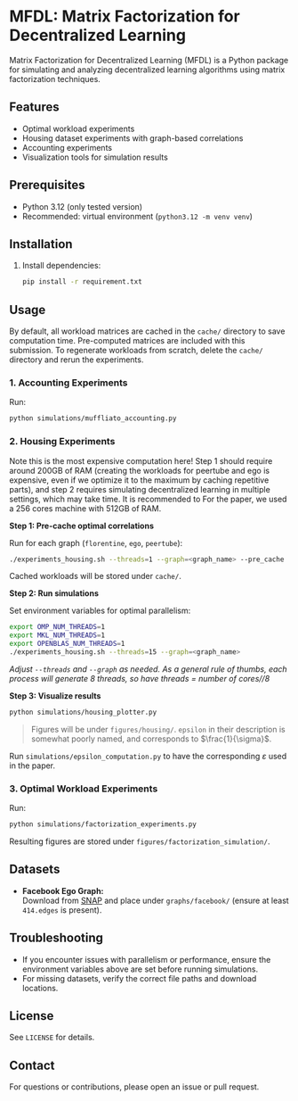 # MFDL: Matrix Factorization for Decentralized Learning

Matrix Factorization for Decentralized Learning (MFDL) is a Python package for simulating and analyzing decentralized learning algorithms using matrix factorization techniques.

## Features
- Optimal workload experiments
- Housing dataset experiments with graph-based correlations
- Accounting experiments
- Visualization tools for simulation results

## Prerequisites
- Python 3.12 (only tested version)
- Recommended: virtual environment (`python3.12 -m venv venv`)

## Installation

1. Install dependencies:
    ```bash
    pip install -r requirement.txt
    ```

## Usage
By default, all workload matrices are cached in the `cache/` directory to save computation time. Pre-computed matrices are included with this submission. To regenerate workloads from scratch, delete the `cache/` directory and rerun the experiments.


### 1. Accounting Experiments

Run:
```bash
python simulations/muffliato_accounting.py
```

### 2. Housing Experiments
Note this is the most expensive computation here!
Step 1 should require around 200GB of RAM (creating the workloads for peertube and ego is expensive, even if we optimize it to the maximum by caching repetitive parts), and step 2 requires simulating decentralized learning in multiple settings, which may take time. 
It is recommended to 
For the paper, we used a 256 cores machine with 512GB of RAM.


**Step 1: Pre-cache optimal correlations**

Run for each graph (`florentine`, `ego`, `peertube`):
```bash
./experiments_housing.sh --threads=1 --graph=<graph_name> --pre_cache
```
Cached workloads will be stored under `cache/`.

**Step 2: Run simulations**

Set environment variables for optimal parallelism:
```bash
export OMP_NUM_THREADS=1
export MKL_NUM_THREADS=1
export OPENBLAS_NUM_THREADS=1
./experiments_housing.sh --threads=15 --graph=<graph_name>
```
*Adjust `--threads` and `--graph` as needed. As a general rule of thumbs, each process will generate 8 threads, so have threads = number of cores//8*

**Step 3: Visualize results**

```bash
python simulations/housing_plotter.py
```
> Figures will be under `figures/housing/`.
`epsilon` in their description is somewhat poorly named, and corresponds to $\frac{1}{\sigma}$.

Run `simulations/epsilon_computation.py` to have the corresponding $\varepsilon$ used in the paper.

### 3. Optimal Workload Experiments

Run:
```bash
python simulations/factorization_experiments.py
```

Resulting figures are stored under `figures/factorization_simulation/`. 


## Datasets

- **Facebook Ego Graph:**  
  Download from [SNAP](https://snap.stanford.edu/data/ego-Facebook.html) and place under `graphs/facebook/` (ensure at least `414.edges` is present).

## Troubleshooting

- If you encounter issues with parallelism or performance, ensure the environment variables above are set before running simulations.
- For missing datasets, verify the correct file paths and download locations.

## License

See `LICENSE` for details.

## Contact

For questions or contributions, please open an issue or pull request.